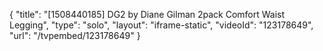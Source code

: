 {
    "title": "[1508440185] DG2 by Diane Gilman 2pack Comfort Waist Legging",
    "type": "solo",
    "layout": "iframe-static",
    "videoId": "123178649",
    "url": "\/tvpembed\/123178649"
}